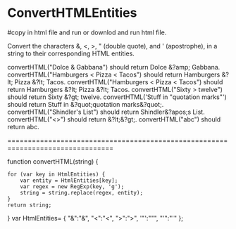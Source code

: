 # ConvertHTMLEntities

#copy in html file and run or downlod and run html file.


Convert the characters &, <, >, " (double quote), and ' (apostrophe), in a string to their corresponding HTML entities.

convertHTML("Dolce & Gabbana") should return Dolce &?amp; Gabbana.
convertHTML("Hamburgers < Pizza < Tacos") should return Hamburgers &?lt; Pizza &?lt; Tacos.
convertHTML("Hamburgers < Pizza < Tacos") should return Hamburgers &?lt; Pizza &?lt; Tacos.
convertHTML("Sixty > twelve") should return Sixty &?gt; twelve.
convertHTML('Stuff in "quotation marks"') should return Stuff in &?quot;quotation marks&?quot;.
convertHTML("Shindler's List") should return Shindler&?apos;s List.
convertHTML("<>") should return &?lt;&?gt;.
convertHTML("abc") should return abc.

================================================================================


function convertHTML(string) {

    for (var key in HtmlEntities) {
        var entity = HtmlEntities[key];
        var regex = new RegExp(key, 'g');
        string = string.replace(regex, entity);
    }
    return string;

}
var HtmlEntities= {
  "&":"&amp;",
  "<":"&lt;",
  ">":"&gt;",
  '"':"&quot;",
  "'":"&apos;"
};
